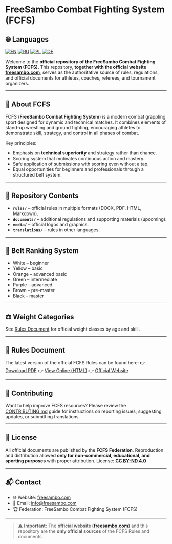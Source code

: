 # FreeSambo Combat Fighting System (FCFS)

## 🌐 Languages
[![EN](https://img.shields.io/badge/English-EN-blue)](./README.md)
[![RU](https://img.shields.io/badge/Русский-RU-red)](./README.ru.md)
[![PL](https://img.shields.io/badge/Polski-PL-green)](./README.pl.md)
[![DE](https://img.shields.io/badge/Deutsch-DE-yellow)](./README.de.md)

Welcome to the **official repository of the FreeSambo Combat Fighting System (FCFS)**.
This repository, **together with the official website [freesambo.com](https://freesambo.com)**, serves as the authoritative source of rules, regulations, and official documents for athletes, coaches, referees, and tournament organizers.

---

## 📖 About FCFS
FCFS (**FreeSambo Combat Fighting System**) is a modern combat grappling sport designed for dynamic and technical matches.
It combines elements of stand-up wrestling and ground fighting, encouraging athletes to demonstrate skill, strategy, and control in all phases of combat.

Key principles:
- Emphasis on **technical superiority** and strategy rather than chance.
- Scoring system that motivates continuous action and mastery.
- Safe application of submissions with scoring even without a tap.
- Equal opportunities for beginners and professionals through a structured belt system.

---

## 📂 Repository Contents
- **`rules/`** – official rules in multiple formats (DOCX, PDF, HTML, Markdown).
- **`documents/`** – additional regulations and supporting materials (upcoming).
- **`media/`** – official logos and graphics.
- **`translations/`** – rules in other languages.

---

## 🥋 Belt Ranking System
- White – beginner
- Yellow – basic
- Orange – advanced basic
- Green – intermediate
- Purple – advanced
- Brown – pre-master
- Black – master

---

## ⚖️ Weight Categories
See [Rules Document](rules/en/FCFS.en.md) for official weight classes by age and skill.

---

## 📑 Rules Document
The latest version of the official FCFS Rules can be found here:
👉 [Download PDF](rules/en/FCFS.en.pdf)
👉 [View Online (HTML)](rules/en/FCFS.en.html)
👉 [Official Website](https://freesambo.com)

---

## 🤝 Contributing
Want to help improve FCFS resources? Please review the [CONTRIBUTING.md](CONTRIBUTING.md) guide for instructions on reporting issues, suggesting updates, or submitting translations.

---

## 📜 License
All official documents are published by the **FCFS Federation**.
Reproduction and distribution allowed **only for non-commercial, educational, and sporting purposes** with proper attribution.
License: **[CC BY-ND 4.0](https://creativecommons.org/licenses/by-nd/4.0/)**

---

## 📬 Contact
- 🌐 Website: [freesambo.com](https://freesambo.com)
- 📧 Email: info@freesambo.com
- 🏆 Federation: FreeSambo Combat Fighting System (FCFS)

---

> ⚠️ **Important:** The **official website ([freesambo.com](https://freesambo.com))** and this repository are the **only official sources** of the FCFS Rules and documents.
